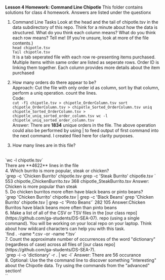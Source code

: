 
**Lesson 4 Homework: Command Line Chipotle**
This folder contains solutions for class 4 homework. Answers are listed under the questionx
1. Command Line Tasks
    Look at the head and the tail of chipotle.tsv in the data subdirectory of this repo. Think for a minute about how the data is structured. What do you think each column means? What do you think each row means? Tell me! (If you're unsure, look at more of the file contents.)
    <br>
    `head chipotle.tsv`
    <br>
    `Tail chipotle.tsv`
    <br>
    It is a tab seperated file with each row re-presenting items purchased. Multiple items within same order are listed as seperate rows. Order ID is linking them together. Each column provides more details about the item purchased
    </br>
    
2. How many orders do there appear to be?
    <br>
    Approach: Cut the file with only order id as column, sort by that column, perform a uniq operation. count the lines.
    <br>
    Code:
    <br>
    `cut -f1 chipotle.tsv > chipotle_OrderColumn.tsv
    sort chipotle_OrderColumn.tsv > chipotle_Sorted_OrderColumn.tsv
    uniq chipotle_Sorted_OrderColumn.tsv > chipotle_uniq_sorted_order_column.tsv
    wc -l chipotle_uniq_sorted_order_column.tsv`
    <br>
    Answer:
    There are **1834** unique orders in the file. The above operation could also be performed by using | to feed output of first command into the next command. I created filed here for clarity purposes.
    <br>
3. How many lines are in this file?
  <br>
  `wc -l chipotle.tsv`
  <br>
  There are **4622** lines in the file
  <br>
4. Which burrito is more popular, steak or chicken?
  <br>
  `grep -c 'Chicken Burrito' chipotle.tsv
   grep -c 'Steak Burrito' chipotle.tsv
   `
   553 chipotle_ChickenBurrito.tsv
   368 chipotle_SteakBurrito.tsv
    Answer: Chicken is more popular than steak
  <br>
5. Do chicken burritos more often have black beans or pinto beans?
  <br>
  `grep 'Chicken Burrito' chipotle.tsv | grep -c 'Black Beans'
   grep 'Chicken Burrito' chipotle.tsv | grep -c 'Pinto Beans'`
  282
  105
  Answer:Chicken Burritos have black beans more often than pinto beans
  <br>
6. Make a list of all of the CSV or TSV files in the [our class repo] (https://github.com/ga-students/DS-SEA-07). repo (using a single command). You will be working on your local repo on your laptop. Think about how wildcard characters can help you with this task.
  <br>
  `find . -name *.csv -or -name *.tsv`
  <br>
7. Count the approximate number of occurrences of the word "dictionary" (regardless of case) across all files of [our class repo] (https://github.com/ga-students/DS-SEA-7).
  <br>
  `grep -i -o 'dictionary' -r . | wc -l`
  Answer: There are 56 occurance
  <br>
8. Optional: Use the the command line to discover something "interesting" about the Chipotle data. Try using the commands from the "advanced" section!
  <br>
  ``
  <br>

